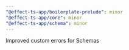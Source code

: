 ```yaml
---
"@effect-ts-app/boilerplate-prelude": minor
"@effect-ts-app/core": minor
"@effect-ts-app/schema": minor
---
```


Improved custom errors for Schemas
